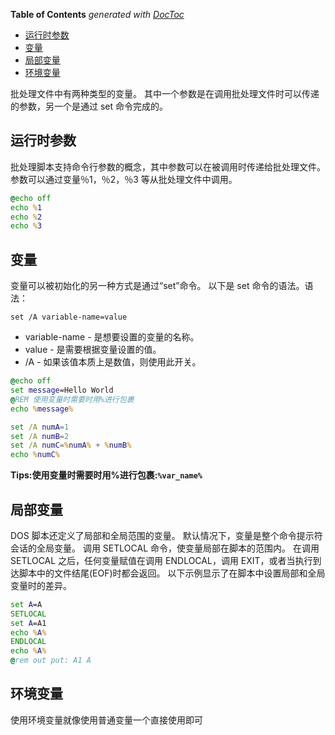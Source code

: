 <!-- START doctoc generated TOC please keep comment here to allow auto update -->
<!-- DON'T EDIT THIS SECTION, INSTEAD RE-RUN doctoc TO UPDATE -->
**Table of Contents**  *generated with [DocToc](https://github.com/thlorenz/doctoc)*

- [运行时参数](#%E8%BF%90%E8%A1%8C%E6%97%B6%E5%8F%82%E6%95%B0)
- [变量](#%E5%8F%98%E9%87%8F)
- [局部变量](#%E5%B1%80%E9%83%A8%E5%8F%98%E9%87%8F)
- [环境变量](#%E7%8E%AF%E5%A2%83%E5%8F%98%E9%87%8F)

<!-- END doctoc generated TOC please keep comment here to allow auto update -->

批处理文件中有两种类型的变量。 其中一个参数是在调用批处理文件时可以传递的参数，另一个是通过 set 命令完成的。

## 运行时参数

批处理脚本支持命令行参数的概念，其中参数可以在被调用时传递给批处理文件。参数可以通过变量％1，％2，％3 等从批处理文件中调用。

```bat
@echo off
echo %1
echo %2
echo %3
```

## 变量

变量可以被初始化的另一种方式是通过“set”命令。 以下是 set 命令的语法。语法：

```
set /A variable-name=value
```

- variable-name - 是想要设置的变量的名称。
- value - 是需要根据变量设置的值。
- /A - 如果该值本质上是数值，则使用此开关。

```bat
@echo off
set message=Hello World
@REM 使用变量时需要时用%进行包裹
echo %message%

set /A numA=1
set /A numB=2
set /A numC=%numA% + %numB%
echo %numC%
```

**Tips:使用变量时需要时用%进行包裹:`%var_name%`**

## 局部变量

DOS 脚本还定义了局部和全局范围的变量。 默认情况下，变量是整个命令提示符会话的全局变量。 调用 SETLOCAL 命令，使变量局部在脚本的范围内。 在调用 SETLOCAL 之后，任何变量赋值在调用 ENDLOCAL，调用 EXIT，或者当执行到达脚本中的文件结尾(EOF)时都会返回。 以下示例显示了在脚本中设置局部和全局变量时的差异。

```bat
set A=A
SETLOCAL
set A=A1
echo %A%
ENDLOCAL
echo %A%
@rem out put: A1 A
```

## 环境变量

使用环境变量就像使用普通变量一个直接使用即可
